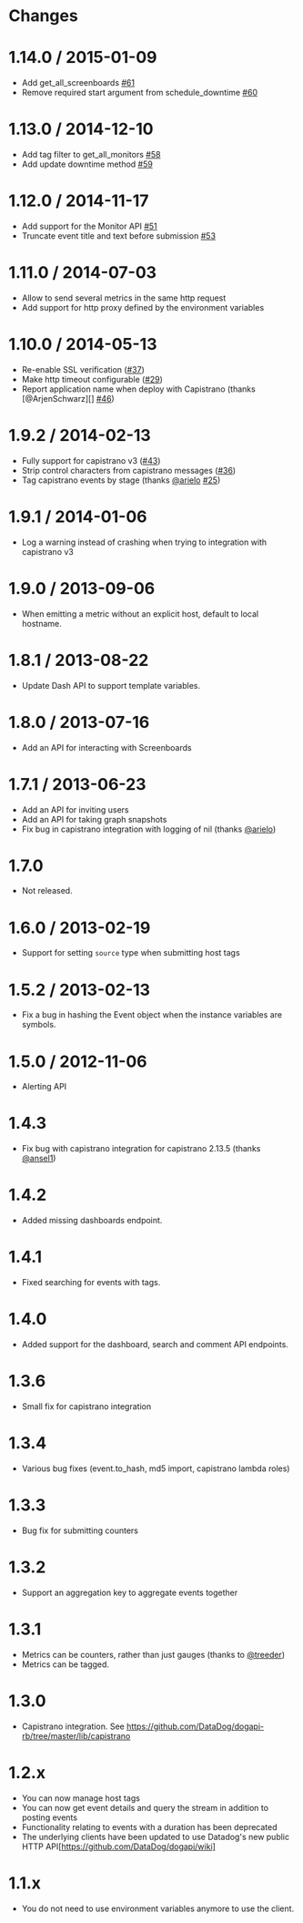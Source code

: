 Changes
=======
# 1.14.0 / 2015-01-09
* Add get_all_screenboards [#61](https://github.com/DataDog/dogapi-rb/pull/61)
* Remove required start argument from schedule_downtime [#60](https://github.com/DataDog/dogapi-rb/pull/60)

# 1.13.0 / 2014-12-10
* Add tag filter to get_all_monitors [#58](https://github.com/DataDog/dogapi-rb/pull/58)
* Add update downtime method [#59](https://github.com/DataDog/dogapi-rb/pull/59)

# 1.12.0 / 2014-11-17
* Add support for the Monitor API [#51](https://github.com/DataDog/dogapi-rb/pull/51)
* Truncate event title and text before submission [#53](https://github.com/DataDog/dogapi-rb/pull/53)

# 1.11.0 / 2014-07-03
* Allow to send several metrics in the same http request
* Add support for http proxy defined by the environment variables

# 1.10.0 / 2014-05-13
* Re-enable SSL verification ([#37](https://github.com/DataDog/dogapi-rb/issues/37))
* Make http timeout configurable ([#29](https://github.com/DataDog/dogapi-rb/issues/29))
* Report application name when deploy with Capistrano (thanks [@ArjenSchwarz][] [#46](https://github.com/DataDog/dogapi-rb/pull/46))

# 1.9.2 / 2014-02-13
* Fully support for capistrano v3 ([#43](https://github.com/DataDog/dogapi-rb/pull/43))
* Strip control characters from capistrano messages ([#36](https://github.com/DataDog/dogapi-rb/issues/36))
* Tag capistrano events by stage (thanks [@arielo][] [#25](https://github.com/DataDog/dogapi-rb/pull/25))

# 1.9.1 / 2014-01-06
* Log a warning instead of crashing when trying to integration with capistrano v3

# 1.9.0 / 2013-09-06
* When emitting a metric without an explicit host, default to local hostname.

# 1.8.1 / 2013-08-22
* Update Dash API to support template variables.

# 1.8.0 / 2013-07-16
* Add an API for interacting with Screenboards

# 1.7.1 / 2013-06-23
* Add an API for inviting users
* Add an API for taking graph snapshots
* Fix bug in capistrano integration with logging of nil (thanks [@arielo][])

# 1.7.0
* Not released.

# 1.6.0 / 2013-02-19
* Support for setting `source` type when submitting host tags

# 1.5.2 / 2013-02-13
* Fix a bug in hashing the Event object when the instance variables are symbols.

# 1.5.0 / 2012-11-06
* Alerting API

# 1.4.3
* Fix bug with capistrano integration for capistrano 2.13.5 (thanks [@ansel1][])

# 1.4.2
* Added missing dashboards endpoint.

# 1.4.1
* Fixed searching for events with tags.

# 1.4.0
* Added support for the dashboard, search and comment API endpoints.

# 1.3.6
* Small fix for capistrano integration

# 1.3.4
* Various bug fixes (event.to_hash, md5 import, capistrano lambda roles)

# 1.3.3
* Bug fix for submitting counters

# 1.3.2
* Support an aggregation key to aggregate events together

# 1.3.1
* Metrics can be counters, rather than just gauges (thanks to [@treeder][])
* Metrics can be tagged.

# 1.3.0
* Capistrano integration. See https://github.com/DataDog/dogapi-rb/tree/master/lib/capistrano

# 1.2.x
* You can now manage host tags
* You can now get event details and query the stream in addition to posting events
* Functionality relating to events with a duration has been deprecated
* The underlying clients have been updated to use Datadog's new public HTTP API[https://github.com/DataDog/dogapi/wiki]

# 1.1.x
* You do not need to use environment variables anymore to use the client.

<!--- The following link definition list is generated by PimpMyChangelog --->
[@ansel1]: https://github.com/ansel1
[@arielo]: https://github.com/arielo
[@treeder]: https://github.com/treeder
